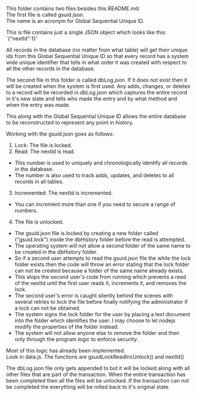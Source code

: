This folder contains two files besides this README.md:  
The first file is called gsuid.json.  
The name is an acronym for Global Sequential Unique ID.  

This is file contains just a single JSON object which looks like this: `{"nextId":1}'  

All records in the database (no matter from what table) will get their unique ids from this Global Sequential Unique ID so that every record has a system wide unique identifier that tells in what order it was created with respect to all the other records in the database. 

The second file in this folder is called dbLog.json. If it does not exist then it will be created when the system is first used. Any adds, changes, or deletes to a record will be recorded in dbLog.json which captures the entire record in it's new state and tells who made the entry and by what method and when the entry was made.  

This along with the Global Sequential Unique ID allows the entire database to be reconstructed to represent any point in history.  

Working with the gsuid.json goes as follows:  
1. Lock: The file is locked.
2. Read: The nextId is read.  
  * This number is used to uniquely and chronologically identify all records in the database.  
  * The number is also used to track adds, updates, and deletes to all records in all tables.  
3. Incremented: The nextId is incremented.  
* You can increment more than one if you need to secure a range of numbers.  
4. The file is unlocked.  

* The gsuid.json file is locked by creating a new folder called ("gsuid.lock") inside the dbHistory folder before the read is attempted.  
* The operating system will not allow a second folder of the same name to be created in the dbHistory folder.  
* So if a second user attempts to read the gsuid.json file the while the lock folder exists then the code will throw an error stating that the lock folder can not be created because a folder of the same name already exists.  
* This stops the second user's code from running which prevents a read of the nextId until the first user reads it, increments it, and removes the lock.  
* The second user's error is caught silently behind the scenes with several retries to lock the file before finally notifying the administrator if a lock can not be obtained.  
* The system signs the lock folder for the user by placing a text document into the folder which identifies the user. I may choose to let nodejs modify the properties of the folder instead.  
* The system will not allow anyone else to remove the folder and then only through the program logic to enforce security.  

Most of this logic has already been implemented.  
Look in data.js. The functions are gsuidLockReadIncUnlock() and nextId()  

The dbLog.json file only gets appended to but it will be locked along with all other files that are part of the transaction. When the entire transaction has been completed then all the files will be unlocked. If the transaction can not be completed the everything will be rolled back to it's original state.  

 

 
